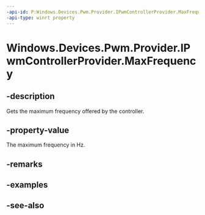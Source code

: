 ----api-id: P:Windows.Devices.Pwm.Provider.IPwmControllerProvider.MaxFrequency
-api-type: winrt property
---<!-- Property syntaxpublic double MaxFrequency { get; }--># Windows.Devices.Pwm.Provider.IPwmControllerProvider.MaxFrequency## -descriptionGets the maximum frequency offered by the controller.## -property-valueThe maximum frequency in Hz.## -remarks## -examples## -see-also